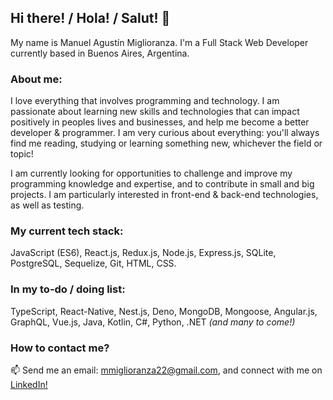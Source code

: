 ## Hi there! / Hola! / Salut! 👋

My name is Manuel Agustín Miglioranza. I'm a Full Stack Web Developer currently based in Buenos Aires, Argentina.

### About me:

I love everything that involves programming and technology. I am passionate about learning new skills and technologies that can impact positively in peoples lives and businesses, and help me become a better developer & programmer. I am very curious about everything: you'll always find me reading, studying or learning something new, whichever the field or topic!

I am currently looking for opportunities to challenge and improve my programming knowledge and expertise, and to contribute in small and big projects. I am particularly interested in front-end & back-end technologies, as well as testing.

### My current tech stack:

JavaScript (ES6), React.js, Redux.js, Node.js, Express.js, SQLite, PostgreSQL, Sequelize, Git, HTML, CSS.

### In my to-do / doing list:

TypeScript, React-Native, Nest.js, Deno, MongoDB, Mongoose, Angular.js, GraphQL, Vue.js, Java, Kotlin, C#, Python, .NET *(and many to come!)*

### How to contact me?

📫 Send me an email: mmiglioranza22@gmail.com, and connect with me on [LinkedIn!](https://www.linkedin.com/in/manuel-miglioranza-arg?lipi=urn%3Ali%3Apage%3Ad_flagship3_profile_view_base_contact_details%3BLveXbnk%2FR9qadzMfiI%2Fj0g%3D%3D)

